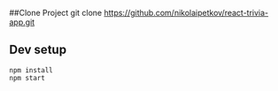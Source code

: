 ##Clone Project
git clone https://github.com/nikolaipetkov/react-trivia-app.git

## Dev setup

```
npm install
npm start
```
